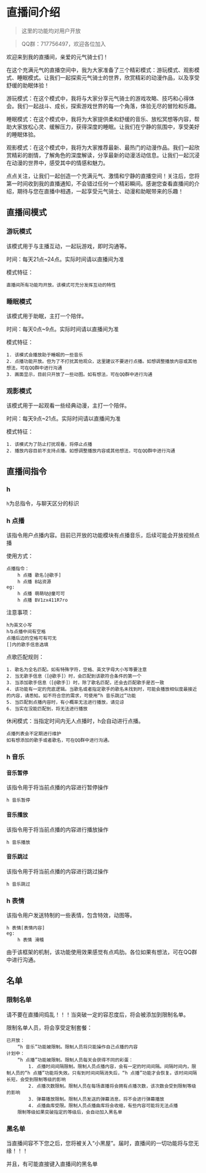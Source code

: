 # 直播间介绍
> 这里的功能均对用户开放

> QQ群：717756497，欢迎各位加入

欢迎来到我的直播间，亲爱的元气骑士们！

在这个充满元气的直播空间中，我为大家准备了三个精彩模式：游玩模式、观影模式、睡眠模式。让我们一起探索元气骑士的世界，欣赏精彩的动漫作品，以及享受舒缓的助眠体验！

游玩模式：在这个模式中，我将与大家分享元气骑士的游戏攻略、技巧和心得体会。我们一起战斗、成长，探索游戏世界的每一个角落，体验无尽的冒险和乐趣。

睡眠模式：在这个模式中，我将为大家提供柔和舒缓的音乐、放松冥想等内容，帮助大家放松心灵、缓解压力，获得深度的睡眠。让我们在宁静的氛围中，享受美好的睡眠体验。

观影模式：在这个模式中，我将为大家推荐最新、最热门的动漫作品。我们一起欣赏精彩的剧情，了解角色的深度解读，分享最新的动漫活动信息。让我们一起沉浸在动漫的世界中，感受其中的情感和魅力。

点点关注，让我们一起创造一个充满元气、激情和宁静的直播空间！关注后，您将第一时间收到我的直播通知，不会错过任何一个精彩瞬间。感谢您查看直播间的介绍，期待与您在直播中相遇，一起享受元气骑士、动漫和助眠带来的乐趣！

## 直播间模式
### 游玩模式
该模式用于与主播互动，一起玩游戏，即时沟通等。

时间：每天21点~24点。实际时间请以直播间为准

模式特征：
```
直播间所有功能均开放。该模式可充分发挥互动的特性
```

### 睡眠模式
该模式用于助眠，主打一个陪伴。

时间：每天0点~9点。实际时间请以直播间为准

模式特征：
```
1. 该模式会播放助于睡眠的一些音乐
2. 点播功能开放。但为了不打扰其他观众，这里建议不要进行点播。如想调整播放内容或其他想法，可在QQ群中进行沟通
3. 画面显示，目前只开放了一些动图。如有想法，可在QQ群中进行沟通
```

### 观影模式
该模式用于一起观看一些经典动漫，主打一个陪伴。

时间：每天9点~21点。实际时间请以直播间为准

模式特征：
```
1. 该模式为了防止打扰观看，将停止点播
2. 播放内容目前不支持点播。如想调整播放内容或其他想法，可在QQ群中进行沟通
```


## 直播间指令
### h
`h`为总指令，与聊天区分的标识

### h 点播
该指令用户点播内容。目前已开放的功能模块有点播音乐，后续可能会开放视频点播

使用方式：
```
点播指令：
    h 点播 歌名[@歌手]
    h 点播 B站资源
eg:
    h 点播 萌萌哒@童可可
    h 点播 BV1zx411R7ro
```

注意事项：
```
h为英文小写
h与点播中间有空格
点播后边的空格可有可无
[]内的歌手信息选填
```

点歌匹配规则：
```
1. 歌名为全名匹配。如有特殊字符，空格、英文字母大小写等要注意
2. 当无歌手信息（[@歌手]）时，会匹配到该歌符合条件的第一个
3. 当添加歌手信息（[@歌手]）时，除了歌名匹配，还会去匹配歌手是否一致
4. 该功能有一定的兜底逻辑。当歌名或者指定歌手的歌名未找到时，可能会播放相似度最接近的内容，请悉知。如不符合您的需求，可使用“h 音乐跳过”功能
5. 当匹配到点播内容时，有小概率无法进行播放，请见谅
6. 当实在没能匹配到，将无法进行播放
```

休闲模式：当指定时间内无人点播时，h会自动进行点播。
```
点播列表会不定期进行维护
如有想添加的歌手或者歌名，可在QQ群中进行沟通。
```



### h 音乐
#### 音乐暂停
该指令用于将当前点播的内容进行暂停操作
```
h 音乐暂停
```

#### 音乐播放
该指令用于将当前点播的内容进行播放操作
```
h 音乐播放
```

#### 音乐跳过
该指令用于将当前点播的内容进行跳过操作
```
h 音乐跳过
```

### h 表情
该指令用户发送特制的一些表情，包含特效，动图等。
```
h 表情[表情内容]
eg:
    h 表情 滑稽
```

由于该框架的机制，该功能使用效果感觉有点鸡肋。各位如果有想法，可在QQ群中进行沟通。


## 名单
### 限制名单
请不要在直播间捣乱！！！当突破一定的容忍度后，将会被添加到限制名单。

限制名单人员，将会享受定制套餐：
```
已开放：
    “h 音乐”功能被限制。限制人员将只能操作自己点播的内容
计划中：
    “h 点播”功能被限制。限制人员每天会获得不同的彩蛋：
        1. 点播时间间隔限制。限制人员点播内容，会有一定的时间间隔。间隔时间内，限制人员的“h 点播”功能将失效。只有到时间间隔消失后，“h 点播”功能才会恢复。该时间间隔长短，会受到限制等级的影响
        2. 点播次数限制。限制人员在每场直播将会拥有点播次数，该次数会受到限制等级的影响
        3. 弹幕播放限制。限制人员发送的弹幕消息，将不会进行弹幕播放
        4. 点播曲库受限。限制人员点播曲库将会收缩，有些内容可能将无法点播
    限制等级如果突破指定的等级后，会自动加入黑名单
```


### 黑名单
当直播间容不下您之后，您将被关入“小黑屋”。届时，直播间的一切功能将与您无缘！！！

并且，有可能直接键入直播间的黑名单
